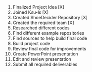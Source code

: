 1. Finalized Project Idea [X]
2. Joined Ksu-Is [X]
3. Created ShoeDecider Repository [X]
4. Created the required team [X]
5. Researched different codes 
6. Find different example repositories 
7. Find sources to help build final code 
8. Build project code 
9. Review final code for improvements
10. Create PowerPoint presentation 
11. Edit and review presentation
12. Submit all required deliverables
